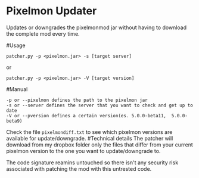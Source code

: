# Pixelmon Updater
Updates or downgrades the pixelmonmod jar without having to download the complete mod every time.

#Usage

    patcher.py -p <pixelmon.jar> -s [target server]

or

    patcher.py -p <pixelmon.jar> -V [target version]

#Manual

    -p or --pixelmon defines the path to the pixelmon jar
    -s or --server defines the server that you want to check and get up to date
    -V or --pversion defines a certain version(es. 5.0.0-beta11,  5.0.0-beta9)

Check the file `pixelmondiff.txt` to see which pixelmon versions are available for update/downgrade.
#Technical details
The patcher will download from my dropbox folder only the files that differ from your current pixelmon version to the one you want to update/downgrade to.

The code signature reamins untouched so there isn't any security risk associated with patching the mod with this untrested code.

